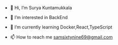 - 👋 Hi, I’m Surya Kuntamukkala
- 👀 I’m interested in BackEnd 
- 🌱 I’m currently learning Docker,React,TypeScript

- 📫 How to reach me samsixtynine69@gmail.com

<!---
raumdeuter69/raumdeuter69 is a ✨ special ✨ repository because its `README.md` (this file) appears on your GitHub profile.
You can click the Preview link to take a look at your changes.
--->
